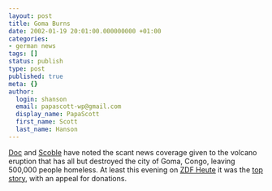 ```yaml
---
layout: post
title: Goma Burns
date: 2002-01-19 20:01:00.000000000 +01:00
categories:
- german news
tags: []
status: publish
type: post
published: true
meta: {}
author:
  login: shanson
  email: papascott-wp@gmail.com
  display_name: PapaScott
  first_name: Scott
  last_name: Hanson
---
```

<p><a href="http://doc.weblogs.com/2002/01/19#what">Doc</a> and <a href="http://radio.weblogs.com/0001011/2002/01/19.html#a1004">Scoble</a> have noted the scant news coverage given to the volcano eruption that has all but destroyed the city of Goma, Congo, leaving 500,000 people homeless. At least this evening on <a href="http://www.heute.t-online.de/">ZDF Heute</a> it was the <a href="http://www.heute.t-online.de/ZDFheute/artikel/0,1251,POL-0-175938,00.html">top story</a>, with an appeal for donations.</p>
